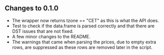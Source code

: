 
## Changes to 0.1.0

* The wrapper now returns tzone == "CET" as this is what the API does.
* Test to check if the data.frame is parsed correctly and that there are DST issues that are not fixed.
* A few minor changes to the README.
* The warnings that came when parsing the prices, due to empty extra rows, are suppressed as
  these rows are removed later in the script.

